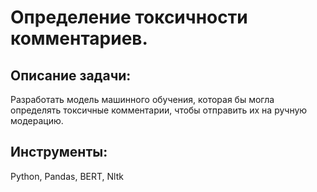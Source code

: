 #  Определение токсичности комментариев.

## Описание задачи:
Разработать модель машинного обучения, которая бы могла определять токсичные комментарии, чтобы отправить их на ручную модерацию.

## Инструменты:
Python, Pandas, BERT, Nltk

